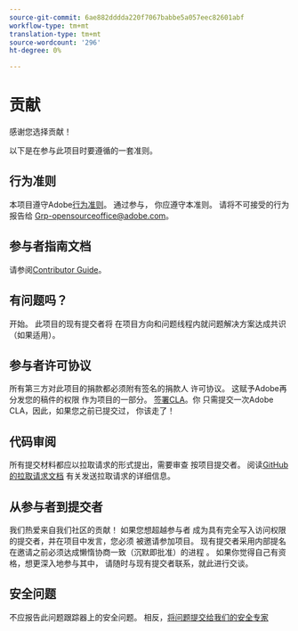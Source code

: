 ```yaml
---
source-git-commit: 6ae882dddda220f7067babbe5a057eec82601abf
workflow-type: tm+mt
translation-type: tm+mt
source-wordcount: '296'
ht-degree: 0%

---
```

# 贡献

感谢您选择贡献！

以下是在参与此项目时要遵循的一套准则。

## 行为准则

本项目遵守Adobe[行为准则](code-of-conduct.md)。 通过参与，
你应遵守本准则。 请将不可接受的行为报告给
[Grp-opensourceoffice@adobe.com](mailto:Grp-opensourceoffice@adobe.com)。

## 参与者指南文档

请参阅[Contributor Guide](https://docs.adobe.com/content/help/en/contributor/contributor-guide/introduction.html)。

## 有问题吗？

开始。 此项目的现有提交者将
在项目方向和问题线程内就问题解决方案达成共识
（如果适用）。

## 参与者许可协议

所有第三方对此项目的捐款都必须附有签名的捐款人
许可协议。 这赋予Adobe再分发您的稿件的权限
作为项目的一部分。 [签署CLA](https://opensource.adobe.com/cla.html)。你
只需提交一次Adobe CLA，因此，如果您之前已提交过，
你该走了！

## 代码审阅

所有提交材料都应以拉取请求的形式提出，需要审查
按项目提交者。 阅读[GitHub的拉取请求文档](https://help.github.com/articles/about-pull-requests/)
有关发送拉取请求的详细信息。

<!--
Lastly, please follow the [pull request template](PULL_REQUEST_TEMPLATE.md) when
submitting a pull request!
-->

## 从参与者到提交者

我们热爱来自我们社区的贡献！ 如果您想超越参与者
成为具有完全写入访问权限的提交者，并在项目中发言，您必须
被邀请参加项目。 现有提交者采用内部提名
在邀请之前必须达成懒惰协商一致（沉默即批准）的进程
。 如果你觉得自己有资格，想更深入地参与其中，
请随时与现有提交者联系，就此进行交谈。

## 安全问题

不应报告此问题跟踪器上的安全问题。 相反，[将问题提交给我们的安全专家](https://helpx.adobe.com/security/alertus.html)
